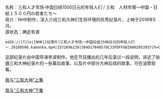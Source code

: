 名称：三和人才市场·中国日结1500日元的年轻人们 / 三和　人材市場～中国・日給１５００円の若者たち～  
简介：NHK制作，深入介绍三和大神们生存环境的优秀纪录片，上映于2018年5月。  
源状态：确定有源
```
ed2k://|file|[NHK][纪录片]三和人才市场～中国日结1500日元的年轻人们～.20180506.kamonka.mp4|1572696239|584D17840570C33FDFF6B38802053937|h=CUBKQ6ERPDC5NAKHPKH32FVOKIWMOHPY|/
```
这部纪录片由中国导演李波制作。他在节目播出的几年后录过一段说明，讲述了拍摄三和大神纪录片的一些幕后故事，以及片中部分大神后续的故事，可在油管观看。  

[我与“三和大神”上集](https://www.youtube.com/watch?v=xB5XfdJQUYo)  

[我与“三和大神”下集](https://www.youtube.com/watch?v=Cf3679z7fjo)
